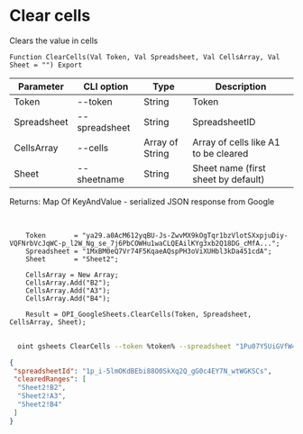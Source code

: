 ﻿---
sidebar_position: 2
---

# Clear cells
 Clears the value in cells



`Function ClearCells(Val Token, Val Spreadsheet, Val CellsArray, Val Sheet = "") Export`

  | Parameter | CLI option | Type | Description |
  |-|-|-|-|
  | Token | --token | String | Token |
  | Spreadsheet | --spreadsheet | String | SpreadsheetID |
  | CellsArray | --cells | Array of String | Array of cells like A1 to be cleared |
  | Sheet | --sheetname | String | Sheet name (first sheet by default) |

  
  Returns:  Map Of KeyAndValue - serialized JSON response from Google

<br/>




```bsl title="Code example"
    Token       = "ya29.a0AcM612yqBU-Js-ZwvMX9kOgTqr1bzVlotSXxpjuDiy-VQFNrbVcJqWC-p_l2W_Ng_se_7j6PbCOWHu1waCLQEAilKYg3xb2Q18DG_cMfA...";
    Spreadsheet = "1MxBM0eQ7Vr74F5KqaeAQspPH3oViXUHbl3kDa451cdA";
    Sheet       = "Sheet2";

    CellsArray = New Array;
    CellsArray.Add("B2");
    CellsArray.Add("A3");
    CellsArray.Add("B4");

    Result = OPI_GoogleSheets.ClearCells(Token, Spreadsheet, CellsArray, Sheet);
```



```sh title="CLI command example"
    
  oint gsheets ClearCells --token %token% --spreadsheet "1Pu07Y5UiGVfW4fqfP7tcSQtdSX_2wdm2Ih23zlxJJwc" --cells %cells% --sheetname "Sheet2"

```

```json title="Result"
{
 "spreadsheetId": "1p_i-5lmOKdBEbi88O0SkXq2Q_gG0c4EY7N_wtWGKSCs",
 "clearedRanges": [
  "Sheet2!B2",
  "Sheet2!A3",
  "Sheet2!B4"
 ]
}
```
